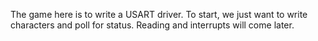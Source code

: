 The game here is to write a USART driver.
To start, we just want to write characters
and poll for status.  Reading and interrupts
will come later.
